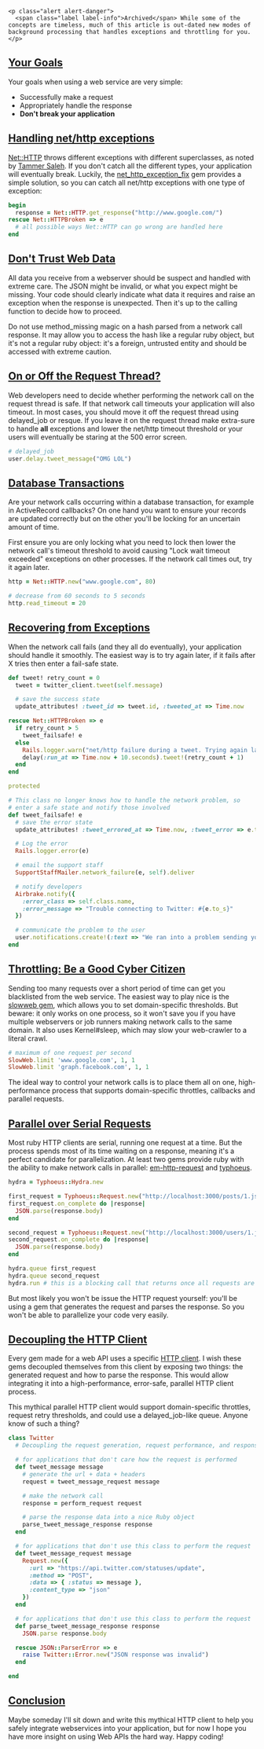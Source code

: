 ```raw
<p class="alert alert-danger">
  <span class="label label-info">Archived</span> While some of the concepts are timeless, much of this article is out-dated new modes of background processing that handles exceptions and throttling for you.
</p>
```

## [Your Goals](#goals)

Your goals when using a web service are very simple:

* Successfully make a request
* Appropriately handle the response
* __Don't break your application__

## [Handling net/http exceptions](#net_http_exceptions)

[Net::HTTP](http://ruby-doc.org/stdlib-1.9.3/libdoc/net/http/rdoc/Net/HTTP.html) throws different exceptions with different superclasses, as noted by [Tammer Saleh](http://tammersaleh.com/posts/rescuing-net-http-exceptions). If you don't catch all the different types, your application will eventually break. Luckily, the [net_http_exception_fix](https://github.com/edward/net_http_exception_fix) gem provides a simple solution, so you can catch all net/http exceptions with one type of exception:

```ruby
begin
  response = Net::HTTP.get_response("http://www.google.com/")
rescue Net::HTTPBroken => e
  # all possible ways Net::HTTP can go wrong are handled here
end
```

## [Don't Trust Web Data](#dont_trust_web_data)

All data you receive from a webserver should be suspect and handled with extreme care. The JSON might be invalid, or what you expect might be missing. Your code should clearly indicate what data it requires and raise an exception when the response is unexpected. Then it's up to the calling function to decide how to proceed.

Do not use method_missing magic on a hash parsed from a network call response. It may allow you to access the hash like a regular ruby object, but it's not a regular ruby object: it's a foreign, untrusted entity and should be accessed with extreme caution.

## [On or Off the Request Thread?](#request_thread)

Web developers need to decide whether performing the network call on the request thread is safe. If that network call timeouts your application will also timeout. In most cases, you should move it off the request thread using delayed_job or resque. If you leave it on the request thread make extra-sure to handle __all__ exceptions and lower the net/http timeout threshold or your users will eventually be staring at the 500 error screen.

```ruby
# delayed_job
user.delay.tweet_message("OMG LOL")
```

## [Database Transactions](#db_transactions)

Are your network calls occurring within a database transaction, for example in ActiveRecord callbacks? On one hand you want to ensure your records are updated correctly but on the other you'll be locking for an uncertain amount of time.

First ensure you are only locking what you need to lock then lower the network call's timeout threshold to avoid causing "Lock wait timeout exceeded" exceptions on other processes. If the network call times out, try it again later.

```ruby
http = Net::HTTP.new("www.google.com", 80)

# decrease from 60 seconds to 5 seconds
http.read_timeout = 20
```

## [Recovering from Exceptions](#recovering)

When the network call fails (and they all do eventually), your application should handle it smoothly. The easiest way is to try again later, if it fails after X tries then enter a fail-safe state.

```ruby
def tweet! retry_count = 0
  tweet = twitter_client.tweet(self.message)

  # save the success state
  update_attributes! :tweet_id => tweet.id, :tweeted_at => Time.now

rescue Net::HTTPBroken => e
  if retry_count > 5
    tweet_failsafe! e
  else
    Rails.logger.warn("net/http failure during a tweet. Trying again later: #{e.to_s}")
    delay(:run_at => Time.now + 10.seconds).tweet!(retry_count + 1)
  end
end

protected

# This class no longer knows how to handle the network problem, so
# enter a safe state and notify those involved
def tweet_failsafe! e
  # save the error state
  update_attributes! :tweet_errored_at => Time.now, :tweet_error => e.to_s

  # Log the error
  Rails.logger.error(e)

  # email the support staff
  SupportStaffMailer.network_failure(e, self).deliver

  # notify developers
  Airbrake.notify({
    :error_class => self.class.name,
    :error_message => "Trouble connecting to Twitter: #{e.to_s}"
  })

  # communicate the problem to the user
  user.notifications.create!(:text => "We ran into a problem sending your tweet. Twitter may be experiencing downtime, please try again later")
end
```

## [Throttling: Be a Good Cyber Citizen](#throttling)

Sending too many requests over a short period of time can get you blacklisted from the web service.  The easiest way to play nice is the [slowweb gem](https://github.com/benbjohnson/slowweb), which allows you to set domain-specific thresholds. But beware: it only works on one process, so it won't save you if you have multiple webservers or job runners making network calls to the same domain. It also uses Kernel#sleep, which may slow your web-crawler to a literal crawl.

```ruby
# maximum of one request per second
SlowWeb.limit 'www.google.com', 1, 1
SlowWeb.limit 'graph.facebook.com', 1, 1
```

The ideal way to control your network calls is to place them all on one, high-performance process that supports domain-specific throttles, callbacks and parallel requests.

## [Parallel over Serial Requests](#parallel)

Most ruby HTTP clients are serial, running one request at a time. But the process spends most of its time waiting on a response, meaning it's a perfect candidate for parallelization. At least two gems provide ruby with the ability to make network calls in parallel: [em-http-request](https://github.com/igrigorik/em-http-request) and [typhoeus](https://github.com/typhoeus/typhoeus).

```ruby
hydra = Typhoeus::Hydra.new

first_request = Typhoeus::Request.new("http://localhost:3000/posts/1.json")
first_request.on_complete do |response|
  JSON.parse(response.body)
end

second_request = Typhoeus::Request.new("http://localhost:3000/users/1.json")
second_request.on_complete do |response|
  JSON.parse(response.body)
end

hydra.queue first_request
hydra.queue second_request
hydra.run # this is a blocking call that returns once all requests are complete
```

But most likely you won't be issue the HTTP request yourself: you'll be using a gem that generates the request and parses the response. So you won't be able to parallelize your code very easily.

## [Decoupling the HTTP Client](#decouple_http_client)

Every gem made for a web API uses a specific [HTTP client](https://www.ruby-toolbox.com/categories/http_clients). I wish these gems decoupled themselves from this client by exposing two things: the generated request and how to parse the response. This would allow integrating it into a high-performance, error-safe, parallel HTTP client process.

This mythical parallel HTTP client would support domain-specific throttles, request retry thresholds, and could use a delayed_job-like queue. Anyone know of such a thing?

```ruby
class Twitter
  # Decoupling the request generation, request performance, and response parsing

  # for applications that don't care how the request is performed
  def tweet_message message
    # generate the url + data + headers
    request = tweet_message_request message

    # make the network call
    response = perform_request request

    # parse the response data into a nice Ruby object
    parse_tweet_message_response response
  end

  # for applications that don't use this class to perform the request
  def tweet_message_request message
    Request.new({
      :url => "https://api.twitter.com/statuses/update",
      :method => "POST",
      :data => { :status => message },
      :content_type => "json"
    })
  end

  # for applications that don't use this class to perform the request
  def parse_tweet_message_response response
    JSON.parse response.body

  rescue JSON::ParserError => e
    raise Twitter::Error.new("JSON response was invalid")
  end

end
```

## [Conclusion](#conclusion)

Maybe someday I'll sit down and write this mythical HTTP client to help you safely integrate webservices into your application, but for now I hope you have more insight on using Web APIs the hard way. Happy coding!
